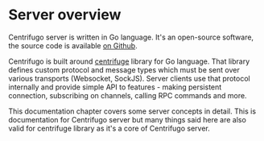 # Server overview

Centrifugo server is written in Go language. It's an open-source software, the source code is available [on Github](https://github.com/centrifugal/centrifugo).

Centrifugo is built around [centrifuge](https://github.com/centrifugal/centrifuge) library for Go language. That library defines custom protocol and message types which must be sent over various transports (Websocket, SockJS). Server clients use that protocol internally and provide simple API to features - making persistent connection, subscribing on channels, calling RPC commands and more.

This documentation chapter covers some server concepts in detail. This is documentation for Centrifugo server but many things said here are also valid for centrifuge library as it's a core of Centrifugo server. 
